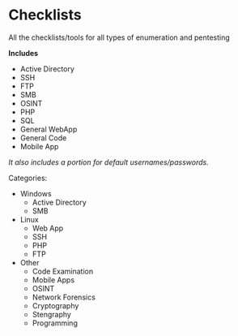 # Checklists
All the checklists/tools for all types of enumeration and pentesting

**Includes**
- Active Directory
- SSH
- FTP
- SMB
- OSINT
- PHP
- SQL
- General WebApp
- General Code
- Mobile App

*It also includes a portion for default usernames/passwords.*

Categories:

- Windows
  - Active Directory
  - SMB
- Linux
  - Web App
  - SSH
  - PHP
  - FTP
- Other
  - Code Examination
  - Mobile Apps
  - OSINT
  - Network Forensics
  - Cryptography
  - Stengraphy
  - Programming
